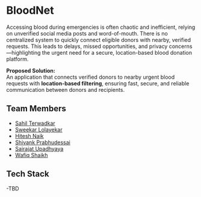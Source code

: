 # BloodNet

Accessing blood during emergencies is often chaotic and inefficient, relying on unverified social media posts and word-of-mouth. There is no centralized system to quickly connect eligible donors with nearby, verified requests. This leads to delays, missed opportunities, and privacy concerns—highlighting the urgent need for a secure, location-based blood donation platform.

**Proposed Solution:**  
An application that connects verified donors to nearby urgent blood requests with **location-based filtering**, ensuring fast, secure, and reliable communication between donors and recipients.

## Team Members
- [Sahil Terwadkar](https://github.com/Sahil5501)
- [Sweekar Lolayekar](https://github.com/sweekar05)
- [Hitesh Naik](https://github.com/Rookie-sudo-bot)
- [Shivank Prabhudessai](https://GitHub.com/shivankxd)
- [Sairajat Upadhyaya](https://github.com/sairajatupadhyaya-maker)
- [Wafiq Shaikh](https://github.com/Wafiq-Xec)

## Tech Stack
-TBD
